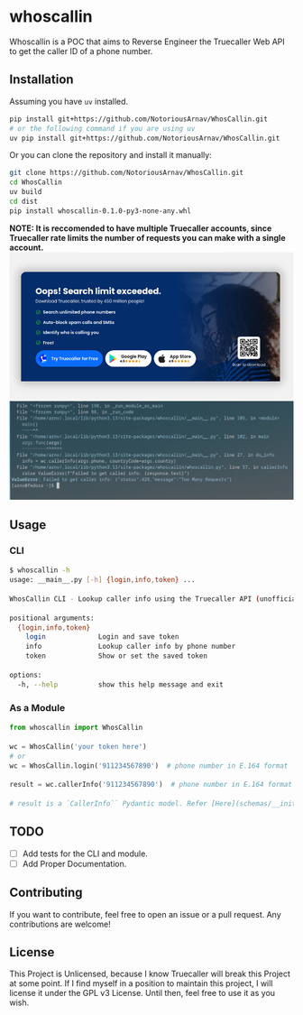 # whoscallin
Whoscallin is a POC that aims to Reverse Engineer the Truecaller Web API to get the caller ID of a phone number.

## Installation
Assuming you have `uv` installed.
```bash
pip install git+https://github.com/NotoriousArnav/WhosCallin.git
# or the following command if you are using uv
uv pip install git+https://github.com/NotoriousArnav/WhosCallin.git
```
Or you can clone the repository and install it manually:
```bash
git clone https://github.com/NotoriousArnav/WhosCallin.git
cd WhosCallin
uv build
cd dist
pip install whoscallin-0.1.0-py3-none-any.whl
```
**NOTE: It is reccomended to have multiple Truecaller accounts, since Truecaller rate limits the number of requests you can make with a single account.**
![Web](./assets/web.png)
![CLI](./assets/terminal.png)

## Usage
### CLI
```bash
$ whoscallin -h
usage: __main__.py [-h] {login,info,token} ...

WhosCallin CLI - Lookup caller info using the Truecaller API (unofficial).

positional arguments:
  {login,info,token}
    login             Login and save token
    info              Lookup caller info by phone number
    token             Show or set the saved token

options:
  -h, --help          show this help message and exit
```

### As a Module
```python
from whoscallin import WhosCallin

wc = WhosCallin('your token here')
# or
wc = WhosCallin.login('911234567890')  # phone number in E.164 format

result = wc.callerInfo('911234567890')  # phone number in E.164 format

# result is a `CallerInfo`` Pydantic model. Refer [Here](schemas/__init__.py) for the schema.
```
## TODO
- [ ] Add tests for the CLI and module.
- [ ] Add Proper Documentation.

## Contributing
If you want to contribute, feel free to open an issue or a pull request. Any contributions are welcome!

## License
This Project is Unlicensed, because I know Truecaller will break this Project at some point. If I find myself in a position to maintain this project, I will license it under the GPL v3 License.
Until then, feel free to use it as you wish.
